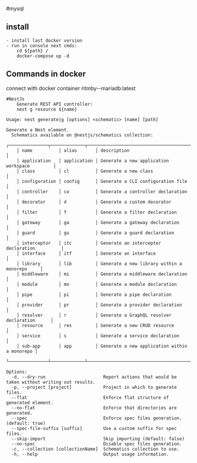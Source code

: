 #mysql 
## install
    - install last docker version
    - run in console next cmds:
        cd ${path} /
        docker-compose up -d

## Commands in docker
connect with docker container
ritmby--mariadb:latest
    
    #NestJs
        Generate REST API controller:
        nest g resource ${name}

    Usage: nest generate|g [options] <schematic> [name] [path]
    
    Generate a Nest element.
      Schematics available on @nestjs/schematics collection:
        ┌───────────────┬─────────────┬──────────────────────────────────────────────┐
        │ name          │ alias       │ description                                  │
        │ application   │ application │ Generate a new application workspace         │
        │ class         │ cl          │ Generate a new class                         │
        │ configuration │ config      │ Generate a CLI configuration file            │
        │ controller    │ co          │ Generate a controller declaration            │
        │ decorator     │ d           │ Generate a custom decorator                  │
        │ filter        │ f           │ Generate a filter declaration                │
        │ gateway       │ ga          │ Generate a gateway declaration               │
        │ guard         │ gu          │ Generate a guard declaration                 │
        │ interceptor   │ itc         │ Generate an interceptor declaration          │
        │ interface     │ itf         │ Generate an interface                        │
        │ library       │ lib         │ Generate a new library within a monorepo     │
        │ middleware    │ mi          │ Generate a middleware declaration            │
        │ module        │ mo          │ Generate a module declaration                │
        │ pipe          │ pi          │ Generate a pipe declaration                  │
        │ provider      │ pr          │ Generate a provider declaration              │
        │ resolver      │ r           │ Generate a GraphQL resolver declaration      │
        │ resource      │ res         │ Generate a new CRUD resource                 │
        │ service       │ s           │ Generate a service declaration               │
        │ sub-app       │ app         │ Generate a new application within a monorepo │
        └───────────────┴─────────────┴──────────────────────────────────────────────┘
    
    Options:
      -d, --dry-run                      Report actions that would be taken without writing out results.
      -p, --project [project]            Project in which to generate files.
      --flat                             Enforce flat structure of generated element.
      --no-flat                          Enforce that directories are generated.
      --spec                             Enforce spec files generation. (default: true)
      --spec-file-suffix [suffix]        Use a custom suffix for spec files.
      --skip-import                      Skip importing (default: false)
      --no-spec                          Disable spec files generation.
      -c, --collection [collectionName]  Schematics collection to use.
      -h, --help                         Output usage information.